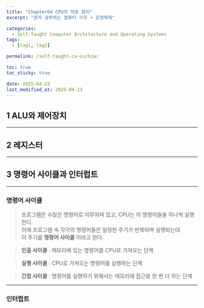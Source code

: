 ```yaml
---
title: "Chapter04 CPU의 작동 원리"
excerpt: "혼자 공부하는 컴퓨터 구조 + 운영체제"

categories:
  - Self-Taught Computer Architecture and Operating Systems
tags:
  - [tag1, tag2]

permalink: /self-taught-ca-os/hcw/

toc: true
toc_sticky: true

date: 2025-04-23
last_modified_at: 2025-04-23
---
```



## 1 ALU와 제어장치
***
## 2 레지스터 
***
## 3 명령어 사이클과 인터럽트

***

### 명령어 사이클

> 프로그램은 수많은 명령어로 이루어져 있고, CPU는 이 명령어들을 하나씩 실행한다.    
> 이때 프로그램 속 각각의 명령어들은 일정한 주기가 반복되며 실행되는데    
> 이 주기를 **명령어 사이클** 이라고 한다.

> **인출 사이클** : 메모리에 있는 명령어를 CPU로 가져오는 단계


> **실행 사이클** : CPU로 가져오는 명령어를 실행하는 단계
 

> **간접 사이클** : 명령어를 실행하기 위해서는 메모리에 접근을 한 번 더 하는 단계

***

### 인터럽트